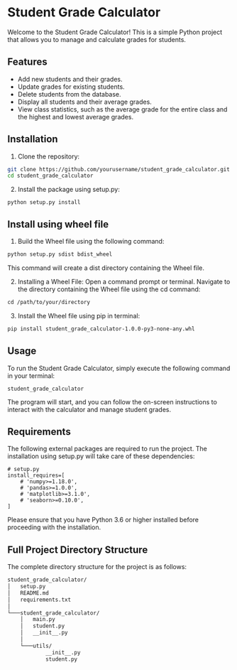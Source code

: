 # Student Grade Calculator

Welcome to the Student Grade Calculator! This is a simple Python project that allows you to manage and calculate grades for students.

## Features

- Add new students and their grades.
- Update grades for existing students.
- Delete students from the database.
- Display all students and their average grades.
- View class statistics, such as the average grade for the entire class and the highest and lowest average grades.

## Installation

1. Clone the repository:

```bash
git clone https://github.com/yourusername/student_grade_calculator.git
cd student_grade_calculator
```

2. Install the package using setup.py:
```commandline
python setup.py install
```
## Install using wheel file

1. Build the Wheel file using the following command:
```markdown
python setup.py sdist bdist_wheel
```

This command will create a dist directory containing the Wheel file.

2. Installing a Wheel File:
Open a command prompt or terminal.
Navigate to the directory containing the Wheel file using the cd command:
```markdown
cd /path/to/your/directory
```
3. Install the Wheel file using pip in terminal:
```markdown
pip install student_grade_calculator-1.0.0-py3-none-any.whl
```

## Usage
To run the Student Grade Calculator, simply execute the following command in your terminal:
```
student_grade_calculator
```

The program will start, and you can follow the on-screen instructions to interact with the calculator and manage student grades.

## Requirements
The following external packages are required to run the project. The installation using setup.py will take care of these dependencies:
```doctest
# setup.py
install_requires=[
    # 'numpy>=1.18.0',
    # 'pandas>=1.0.0',
    # 'matplotlib>=3.1.0',
    # 'seaborn>=0.10.0',
]
```

Please ensure that you have Python 3.6 or higher installed before proceeding with the installation.

## Full Project Directory Structure
The complete directory structure for the project is as follows:
```markdown
student_grade_calculator/
│   setup.py
│   README.md
│   requirements.txt
│
└───student_grade_calculator/
    │   main.py
    │   student.py
    │   __init__.py
    │
    └───utils/
            __init__.py
            student.py

```

